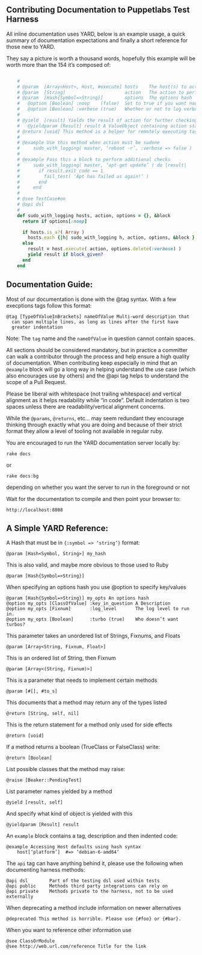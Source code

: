 
## Contributing Documentation to Puppetlabs Test Harness ##


All inline documentation uses YARD, below is an example usage, a quick
summary of documentation expectations and finally a short reference
for those new to YARD.

They say a picture is worth a thousand words, hopefully this example will
be worth more than the 154 it’s composed of:
```ruby

    #
    # @param  [Array<Host>, Host, #execute] hosts    The host(s) to act on
    # @param  [String]                      action   The action to perform
    # @param  [Hash{Symbol=>String}]        options  The options hash
    #   @option [Boolean] :noop    (false)  Set to true if you want noop mode
    #   @option [Boolean] :verbose (true)   Whether or not to log verbosely
    #
    # @yield  [result] Yields the result of action for further checking
    #   @yieldparam [Result] result A ValueObject containing action stats
    # @return [void] This method is a helper for remotely executing tasks
    #
    # @example Use this method when action must be sudone
    #     sudo_with_logging( master, ‘reboot -r’, :verbose => false )
    #
    # @example Pass this a block to perform additional checks
    #     sudo_with_logging( master, ‘apt-get update’ ) do |result|
    #       if result.exit_code == 1
    #         fail_test( ‘Apt has failed us again!’ )
    #       end
    #     end
    #
    # @see TestCase#on
    # @api dsl
    #
    def sudo_with_logging hosts, action, options = {}, &block
      return if options[:noop]

      if hosts.is_a?( Array )
        hosts.each {|h| sudo_with_logging h, action, options, &block }
      else
        result = host.execute( action, options.delete(:verbose) )
        yield result if block_given?
      end
    end

```


## Documentation Guide: ##


Most of our documentation is done with the @tag syntax. With a few
execptions tags follow this format:

    @tag [TypeOfValueInBrackets] nameOfValue Multi-word description that
      can span multiple lines, as long as lines after the first have
      greater indentation

Note: The `tag` name and the `nameOfValue` in question cannot contain spaces.

All sections should be considered mandatory, but in practice a committer
can walk a contributor through the process and help ensure a high quality
of documentation.  When contributing keep especially in mind that an
`@example` block will go a long way in helping understand the use case
(which also encourages use by others) and the @api tag helps to understand
the scope of a Pull Request.

Please be liberal with whitespace (not trailing whitespace) and vertical
alignment as it helps readability while “in code”. Default indentation
is two spaces unless there are readability/vertical alignment concerns.

While the `@params`, `@returns`, etc... may seem redundant they encourage
thinking through exactly what you are doing and because of their strict
format they allow a level of tooling not available in regular ruby.

You are encouraged to run the YARD documentation server locally by:

    rake docs

or

    rake docs:bg

depending on whether you want the server to run in the foreground or not

Wait for the documentation to compile and then point your browser to:

    http://localhost:8808


## A Simple YARD Reference: ##


A Hash that must be in `{:symbol => ‘string’}` format:

    @param [Hash<Symbol, String>] my_hash

This is also valid, and maybe more obvious to those used to Ruby

    @param [Hash{Symbol=>String}]

When specifying an options hash you use @option to specify key/values

    @param [Hash{Symbol=>String}] my_opts An options hash
    @option my_opts [ClassOfValue] :key_in_question A Description
    @option my_opts [Fixnum]       :log_level       The log level to run in.
    @option my_opts [Boolean]      :turbo (true)    Who doesn’t want turbos?

This parameter takes an unordered list of Strings, Fixnums, and Floats

    @param [Array<String, Fixnum, Float>]

This is an ordered list of String, then Fixnum

    @param [Array<(String, Fixnum)>]

This is a parameter that needs to implement certain methods

    @param [#[], #to_s]

This documents that a method may return any of the types listed

    @return [String, self, nil]

This is the return statement for a method only used for side effects

    @return [void]

If a method returns a boolean (TrueClass or FalseClass) write:

    @return [Boolean]

List possible classes that the method may raise:

    @raise [Beaker::PendingTest]

List parameter names yielded by a method

    @yield [result, self]

And specify what kind of object is yielded with this

    @yieldparam [Result] result

An `example` block contains a tag, description and then indented code:

    @example Accessing Host defaults using hash syntax
        host[‘platform’]  #=> ‘debian-6-amd64’

The `api` tag can have anything behind it, please use the following
when documenting harness methods:

    @api dsl        Part of the testing dsl used within tests
    @api public     Methods third party integrations can rely on
    @api private    Methods private to the harness, not to be used externally

When deprecating a method include information on newer alternatives

    @deprecated This method is horrible. Please use {#foo} or {#bar}.

When you want to reference other information use

    @see ClassOrModule
    @see http://web.url.com/reference Title for the link

